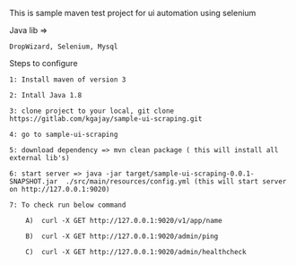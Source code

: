 This is sample maven test project for ui automation using selenium

Java lib =>
    
    DropWizard, Selenium, Mysql
    
Steps to configure

    1: Install maven of version 3
    
    2: Intall Java 1.8
    
    3: clone project to your local, git clone https://gitlab.com/kgajay/sample-ui-scraping.git
    
    4: go to sample-ui-scraping
    
    5: download dependency => mvn clean package ( this will install all external lib's)
    
    6: start server => java -jar target/sample-ui-scraping-0.0.1-SNAPSHOT.jar  ./src/main/resources/config.yml (this will start server on http://127.0.0.1:9020)
    
    7: To check run below command
    
        A)  curl -X GET http://127.0.0.1:9020/v1/app/name
        
        B)  curl -X GET http://127.0.0.1:9020/admin/ping
        
        C)  curl -X GET http://127.0.0.1:9020/admin/healthcheck    
        
        